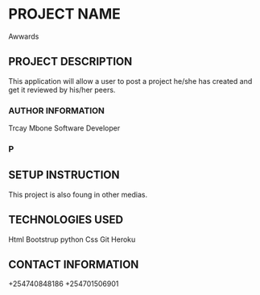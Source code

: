 
# PROJECT NAME
Awwards
## PROJECT  DESCRIPTION
This application will allow a user to post a project he/she has created and get it reviewed by his/her peers.
### AUTHOR INFORMATION
Trcay Mbone
Software Developer
### P
## SETUP INSTRUCTION
This project is also foung in other medias.
## TECHNOLOGIES USED
Html
Bootstrup
python
Css
Git
Heroku
## CONTACT INFORMATION
+254740848186
+254701506901


